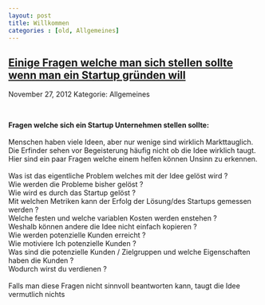 ```yaml
---
layout: post
title: Willkommen
categories : [old, Allgemeines]
---
```

 
<h2><a href="#">Einige Fragen welche man sich stellen sollte wenn man ein Startup gründen will</a></h2>
<p class="meta"><span class="date">November 27, 2012</span><span class="posted"> Kategorie: Allgemeines</span></p>
<div style="clear: both;">&nbsp;</div>
<div class="entry">
<p>
<strong>Fragen welche sich ein Startup Unternehmen stellen sollte:</strong><br/>
<br/>
Menschen haben viele Ideen, aber nur wenige sind wirklich Markttauglich.
Die Erfinder sehen vor Begeisterung häufig nicht ob die Idee wirklich taugt.
Hier sind ein paar Fragen welche einem helfen können Unsinn zu erkennen.<br/>
<br/>
Was ist das eigentliche Problem welches mit der Idee gelöst wird ?<br/>
Wie werden die Probleme bisher gelöst ?<br/>
Wie wird es durch das Startup gelöst ?<br/>
Mit welchen Metriken kann der Erfolg der Lösung/des Startups gemessen werden ?<br/>
Welche festen und welche variablen Kosten werden enstehen ?<br/>
Weshalb können andere die Idee nicht einfach kopieren ?<br/>
Wie werden potenzielle Kunden erreicht ?<br/>
Wie motiviere Ich potenzielle Kunden ?<br/>
Was sind die potenzielle Kunden / Zielgruppen und welche Eigenschaften haben die Kunden ?<br/>
Wodurch wirst du verdienen ?<br/>
<br/>
Falls man diese Fragen nicht sinnvoll beantworten kann, taugt die Idee vermutlich nichts
</p>	
</div>
